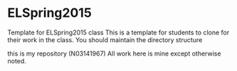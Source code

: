# ELSpring2015
Template for ELSpring2015 class
This is a template for students to clone for their work in the class. You should maintain the directory structure

this is my repository (N03141967) All work here is mine except otherwise noted.
